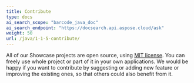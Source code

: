 ```yaml
---
title: Contribute
type: docs
ai_search_scope: "barcode_java_doc"
ai_search_endpoint: "https://docsearch.api.aspose.cloud/ask"
weight: 50
url: /java/1-1-5-contribute/
---
```


All of our Showcase projects are open source, using [MIT license](https://raw.githubusercontent.com/AsposeShowcase/QR_Code_Generator_by_Aspose.BarCode_for_Java/master/LICENSE.txt). You can freely use whole project or part of it in your own applications. We would be happy if you want to contribute by suggesting or adding new feature or improving the existing ones, so that others could also benefit from it.
